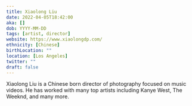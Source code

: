 ```yaml
---
title: Xiaolong Liu
date: 2022-04-05T18:42:00
aka: []
dob: YYYY-MM-DD
tags: [artist, director]
website: https://www.xiaolongdp.com/
ethnicity: [Chinese]
birthLocation: ""
location: [Los Angeles]
twitter: ""
draft: false
---
```


Xiaolong Liu is a Chinese born director of photography focused on music videos. He has worked with many top artists including Kanye West, The Weeknd, and many more. 